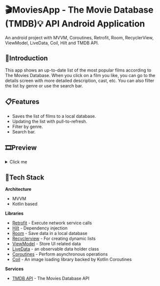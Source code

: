 # :clapper:MoviesApp - The Movie Database (TMDB):bulb: API Android Application
An android project with MVVM, Coroutines, Retrofit, Room, RecyclerView, ViewModel, LiveData, Coil, Hilt and TMDB API.
## :open_book:Introduction 
This app shows an up-to-date list of the most popular films according to The Movies Database. When you click on a film you like, you can go to the details screen with more detailed description, cast, etc. You can also filter the list by genre or use the search bar.
## :clipboard:Features
+ Saves the list of films to a local database.
+ Updating the list with pull-to-refresh.
+ Filter by genre.
+ Search bar.
## :film_strip:Preview
<details>
  <summary>Click me</summary>
  
![](https://github.com/kapustakiszona/MoviesApp/blob/master/docs/1.gif) ![](https://github.com/kapustakiszona/MoviesApp/blob/master/docs/2.gif)
![](https://github.com/kapustakiszona/MoviesApp/blob/master/docs/3.gif) ![](https://github.com/kapustakiszona/MoviesApp/blob/master/docs/4.gif)
![](https://github.com/kapustakiszona/MoviesApp/blob/master/docs/5.gif)
</details>

## :hammer:Tech Stack
**Architecture**
+ MVVM
+ Kotlin based
  
**Libraries**
+ [Retrofit](https://square.github.io/retrofit/) -  Execute network service calls
+ [Hilt](https://dagger.dev/hilt/) - Dependency injection
+ [Room](https://developer.android.com/training/data-storage/room) - Save data in a local database
+ [Recyclerview](https://developer.android.com/develop/ui/views/layout/recyclerview) - For creating dynamic lists
+ [ViewModel](https://developer.android.com/topic/libraries/architecture/viewmodel) - Store UI related data
+ [LiveData](https://developer.android.com/topic/libraries/architecture/livedata) - an observable data holder class
+ [Coroutines](https://github.com/Kotlin/kotlinx.coroutines) - Perform asynchronous operations
+ [Coil](https://coil-kt.github.io/coil/) - An image loading library backed by Kotlin Coroutines

**Services**
+ [TMDB API](https://developer.themoviedb.org/reference/intro/getting-started) - The Movies Database API
